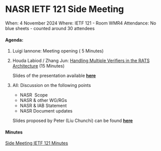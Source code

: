 # NASR IETF 121 Side Meeting

When: 4 November 2024
Where: IETF 121 - Room WMR4 
Attendance: No blue sheets - counted around 30 attendees

#### Agenda:

1. Luigi Iannone: Meeting opening ( 5 Minutes)

2. Houda Labiod / Zhang Jun:
   [Handling Multiple Verifiers in the RATS Architecture](https://datatracker.ietf.org/doc/draft-zhang-rats-multiverifiers/)
   (15 Minutes) 

   Slides of the presentation available **[here](/IETF-121-Side-Meeting/Material/RATS-Multiple-Verifiers.pdf)**

3. All: Discussion on the following points
    - NASR  Scope 
    - NASR & other WG/RGs
    - NASR & IAB Statement
    - NASR Document updates

    Slides proposed by Peter (Liu Chunchi) can be found **[here](/Material/NASR-121-Side-Meeting-Next-Steps.pdf)** 

#### Minutes

[Side Meeting IETF 121 Minutes](/Material/NASR-side-meeting-IETF-121-minutes.md)
